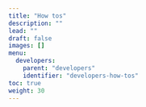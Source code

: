 ```yaml
---
title: "How tos"
description: ""
lead: ""
draft: false
images: []
menu:
  developers:
    parent: "developers"
    identifier: "developers-how-tos"
toc: true
weight: 30
---
```


